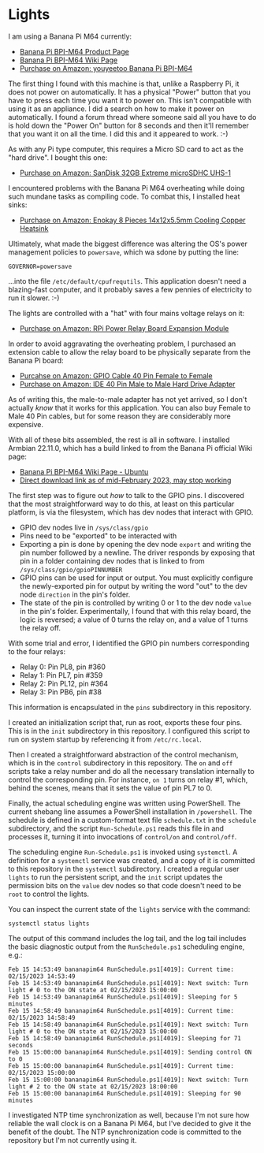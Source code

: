 # Lights

I am using a Banana Pi M64 currently:

* [Banana Pi BPI-M64 Product Page](https://banana-pi.org/en/banana-pi-sbcs/41.html)
* [Banana Pi BPI-M64 Wiki Page](https://wiki.banana-pi.org/Banana_Pi_BPI-M64)
* [Purchase on Amazon: youyeetoo Banana Pi BPI-M64](https://amazon.ca/dp/B08FZY7JHD)

The first thing I found with this machine is that, unlike a Raspberry Pi, it does not power on automatically. It has a physical "Power" button that you have to press each time you want it to power on. This isn't compatible with using it as an appliance. I did a search on how to make it power on automatically. I found a forum thread where someone said all you have to do is hold down the "Power On" button for 8 seconds and then it'll remember that you want it on all the time. I did this and it appeared to work. :-)

As with any Pi type computer, this requires a Micro SD card to act as the "hard drive". I bought this one:

* [Purchase on Amazon: SanDisk 32GB Extreme microSDHC UHS-1](https://amazon.ca/dp/B06XWMQ81P)

I encountered problems with the Banana Pi M64 overheating while doing such mundane tasks as compiling code. To combat this, I installed heat sinks:

* [Purchase on Amazon: Enokay 8 Pieces 14x12x5.5mm Cooling Copper Heatsink](https://amazon.ca/dp/B014KKY3KI)

Ultimately, what made the biggest difference was altering the OS's power management policies to `powersave`, which wa sdone by putting the line:

```
GOVERNOR=powersave
```

...into the file `/etc/default/cpufrequtils`. This application doesn't need a blazing-fast computer, and it probably saves a few pennies of electricity to run it slower. :-)

The lights are controlled with a "hat" with four mains voltage relays on it:

* [Purchase on Amazon: RPi Power Relay Board Expansion Module](https://amazon.ca/dp/B08B681CYD)

In order to avoid aggravating the overheating problem, I purchased an extension cable to allow the relay board to be physically separate from the Banana Pi board:

* [Purcahse on Amazon: GPIO Cable 40 Pin Female to Female](https://amazon.ca/dp/B07F128VSW)
* [Purchase on Amazon: IDE 40 Pin Male to Male Hard Drive Adapter](https://amazon.ca/dp/B08XHW7KYC)

As of writing this, the male-to-male adapter has not yet arrived, so I don't actually _know_ that it works for this application. You can also buy Female to Male 40 Pin cables, but for some reason they are considerably more expensive.

With all of these bits assembled, the rest is all in software. I installed Armbian 22.11.0, which has a build linked to from the Banana Pi official Wiki page:

* [Banana Pi BPI-M64 Wiki Page - Ubuntu](https://wiki.banana-pi.org/Banana_Pi_BPI-M64#Ubuntu)
* [Direct download link as of mid-February 2023, may stop working](https://drive.google.com/file/d/1_BaSpSdIaxJYy-QjaXLsOrJ25Ja7vA78/view)

The first step was to figure out _how_ to talk to the GPIO pins. I discovered that the most straightforward way to do this, at least on this particular platform, is via the filesystem, which has dev nodes that interact with GPIO.

* GPIO dev nodes live in `/sys/class/gpio`
* Pins need to be "exported" to be interacted with
* Exporting a pin is done by opening the dev node `export` and writing the pin number followed by a newline. The driver responds by exposing that pin in a folder containing dev nodes that is linked to from `/sys/class/gpio/gpioPINNUMBER`
* GPIO pins can be used for input or output. You must explicitly configure the newly-exported pin for output by writing the word "out" to the dev node `direction` in the pin's folder.
* The state of the pin is controlled by writing 0 or 1 to the dev node `value` in the pin's folder. Experimentally, I found that with this relay board, the logic is reversed; a value of 0 turns the relay on, and a value of 1 turns the relay off.

With some trial and error, I identified the GPIO pin numbers corresponding to the four relays:

* Relay 0: Pin PL8, pin #360
* Relay 1: Pin PL7, pin #359
* Relay 2: Pin PL12, pin #364
* Relay 3: Pin PB6, pin #38

This information is encapsulated in the `pins` subdirectory in this repository.

I created an initialization script that, run as root, exports these four pins. This is in the `init` subdirectory in this repository. I configured this script to run on system startup by referencing it from `/etc/rc.local`.

Then I created a straightforward abstraction of the control mechanism, which is in the `control` subdirectory in this repository. The `on` and `off` scripts take a relay number and do all the necessary translation internally to control the corresponding pin. For instance, `on 1` turns on relay #1, which, behind the scenes, means that it sets the value of pin PL7 to 0.

Finally, the actual scheduling engine was written using PowerShell. The current shebang line assumes a PowerShell installation in `/powershell`. The schedule is defined in a custom-format text file `schedule.txt` in the `schedule` subdirectory, and the script `Run-Schedule.ps1` reads this file in and processes it, turning it into invocations of `control/on` and `control/off`.

The scheduling engine `Run-Schedule.ps1` is invoked using `systemctl`. A definition for a `systemctl` service was created, and a copy of it is committed to this repository in the `systemctl` subdirectory. I created a regular user `lights` to run the persistent script, and the `init` script updates the permission bits on the `value` dev nodes so that code doesn't need to be `root` to control the lights.

You can inspect the current state of the `lights` service with the command:

```
systemctl status lights
```

The output of this command includes the log tail, and the log tail includes the basic diagnostic output from the `RunSchedule.ps1` scheduling engine, e.g.:

```
Feb 15 14:53:49 bananapim64 RunSchedule.ps1[4019]: Current time: 02/15/2023 14:53:49
Feb 15 14:53:49 bananapim64 RunSchedule.ps1[4019]: Next switch: Turn light # 0 to the ON state at 02/15/2023 15:00:00
Feb 15 14:53:49 bananapim64 RunSchedule.ps1[4019]: Sleeping for 5 minutes
Feb 15 14:58:49 bananapim64 RunSchedule.ps1[4019]: Current time: 02/15/2023 14:58:49
Feb 15 14:58:49 bananapim64 RunSchedule.ps1[4019]: Next switch: Turn light # 0 to the ON state at 02/15/2023 15:00:00
Feb 15 14:58:49 bananapim64 RunSchedule.ps1[4019]: Sleeping for 71 seconds
Feb 15 15:00:00 bananapim64 RunSchedule.ps1[4019]: Sending control ON to 0
Feb 15 15:00:00 bananapim64 RunSchedule.ps1[4019]: Current time: 02/15/2023 15:00:00
Feb 15 15:00:00 bananapim64 RunSchedule.ps1[4019]: Next switch: Turn light # 2 to the ON state at 02/15/2023 18:00:00
Feb 15 15:00:00 bananapim64 RunSchedule.ps1[4019]: Sleeping for 90 minutes
```

I investigated NTP time synchronization as well, because I'm not sure how reliable the wall clock is on a Banana Pi M64, but I've decided to give it the benefit of the doubt. The NTP synchronization code is committed to the repository but I'm not currently using it.
